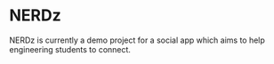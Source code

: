 # NERDz
NERDz is currently a demo project for a social app which aims to help engineering students to connect.
